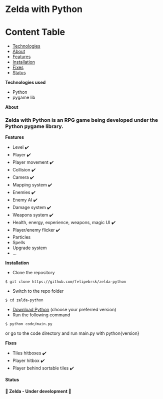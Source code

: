 # Zelda with Python

Content Table
=================
<!--ts-->
   * [Technologies](#technologies)
   * [About](#about)
   * [Features](#features)
   * [Installation](#instalation)
   * [Fixes](#fixes)
   * [Status](#status)
<!--te-->

<a name="technologies">**Technologies used**</a>
- Python
- pygame lib

<a name="about">**About**</a>
### Zelda with Python is an RPG game being developed under the Python pygame library.

<a name="features">**Features**</a><br>
- Level ✔️
- Player ✔️
- Player movement ✔️
- Collision ✔️
- Camera ✔️
- Mapping system ✔️
- Enemies ✔️
- Enemy AI ✔️
- Damage system ✔️
- Weapons system ✔️
- Health, energy, experience, weapons, magic UI ✔️
- Player/enemy flicker ✔️
- Particles
- Spells
- Upgrade system
- ...

<a name="instalation">**Installation**</a><br />
- Clone the repository<br>
```
$ git clone https://github.com/felipebrsk/zelda-python
```
- Switch to the repo folder<br />
```
$ cd zelda-python
```
- <a href="https://www.python.org/downloads/">Download Python</a> (choose your preferred version)<br />
- Run the following command
```
$ python code/main.py
```
or go to the code directory and run main.py with python{version}
<br />

<a name="fixes">**Fixes**</a><br />
- Tiles hitboxes ✔️
- Player hitbox ✔️
- Player behind sortable tiles ✔️

<a name="status">**Status**</a>
<h4 align="left"> 
	🚧  Zelda - Under development  🚧
</h4>
